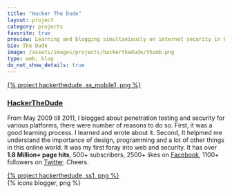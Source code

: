 ```yaml
---
title: "Hacker The Dude"
layout: project
category: projects
favorite: true
preview: Learning and blogging simultaniously on internet security in high school.
bio: The Dude
image: /assets/images/projects/hackerthedude/thumb.png
type: web, blog
do_not_show_details: true
---
```


<div class="project project-phone clear-left width-one">
<a href="http://hackerthedude.blogspot.in/" target="_blank">
  {% project hackerthedude, ss_mobile1, png %}
</a>
</div>

<div class="project project-description width-four">
	<h3><a href="http://hackerthedude.blogspot.in/" target="_blank">HackerTheDude</a></h3>
	<p>From May 2009 till 2011, I blogged about penetration testing and security for various platforms, there were number of reasons to do so. First, it was a good learning process. I learned and wrote about it. Second, It helpmed me understand the importance of design, programming and a lot of other things in this online world. It was my first foray into web and security. It has over <span style="font-weight: bold;">1.8 Million+ page hits</span>, 500+ subscribers, 2500+ likes on <a href="http://www.facebook.com/hackerthedude" target="_blank">Facebook</a>, 1100+ followers on <a href="http://www.twitter.com/hackerthedude" target="_blank">Twitter</a>. Cheers.</p>
</div>

<div class="project project-website project-svn fit-right width-three">
	<a href="http://hackerthedude.blogspot.in/" target="_blank">
	  {% project hackerthedude, ss1, png %}
	</a>
</div>

<div class="project width-one">
  {% icons blogger, png %}
</div>
